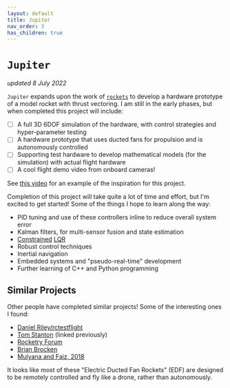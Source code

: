 ```yaml
---
layout: default 
title: Jupiter
nav_order: 3
has_children: true
---
```


# `Jupiter`
*updated 8 July 2022*

`Jupiter` expands upon the work of [`rockets`](/rockets/) to develop a hardware prototype of a model rocket with thrust vectoring. I am still in the early phases, but when completed this project will include:
- [ ] A full 3D 6DOF simulation of the hardware, with control strategies and hyper-parameter testing
- [ ] A hardware prototype that uses ducted fans for propulsion and is autonomously controlled
- [ ] Supporting test hardware to develop mathematical models (for the simulation) with actual flight hardware
- [ ] A cool flight demo video from onboard cameras!

See [this video](https://www.youtube.com/watch?v=_kd64VE3A1c) for an example of the inspiration for this project.

Completion of this project will take quite a lot of time and effort, but I'm excited to get started! Some of the things I hope to learn along the way:
- PID tuning and use of these controllers inline to reduce overall system error
- Kalman filters, for multi-sensor fusion and state estimation
- [Constrained](https://minds.wisconsin.edu/bitstream/handle/1793/10888/file_1.pdf;jsessionid=E37EE713768126B67D0EDB398335C683?sequence=1) [LQR](https://underactuated.mit.edu/lqr.html)
- Robust control techniques
- Inertial navigation
- Embedded systems and "pseudo-real-time" development
- Further learning of C++ and Python programming

## Similar Projects
Other people have completed similar projects! Some of the interesting ones I found:
- [Daniel Riley/rctestflight](https://www.youtube.com/watch?v=zrONFl19QlI)
- [Tom Stanton](https://www.youtube.com/watch?v=_kd64VE3A1c) (linked previously)
- [Rocketry Forum](https://www.rocketryforum.com/threads/edf-rocketry.168878/)
- [Brian Brocken](https://www.youtube.com/watch?v=41UrzTPhG0g)
- [Mulyana and Faiz, 2018](https://iopscience.iop.org/article/10.1088/1757-899X/306/1/012004)

It looks like most of these "Electric Ducted Fan Rockets" (EDF) are designed to be remotely controlled and fly like a drone, rather than autonomously. 

